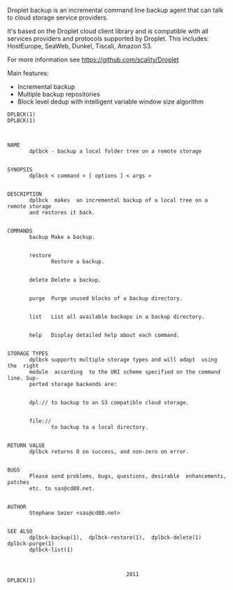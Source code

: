Droplet backup is an incremental command line backup agent that can talk to
cloud storage service providers.

It's based on the Droplet cloud client library and is compatible with all
services providers and protocols supported by Droplet. This includes:
HostEurope, SeaWeb, Dunkel, Tiscali, Amazon S3.

For more information see https://github.com/scality/Droplet

Main features:

  * Incremental backup
  * Multiple backup repositories
  * Block level dedup with intelligent variable window size algorithm


```
DPLBCK(1)                                                             DPLBCK(1)



NAME
       dplbck - backup a local folder tree on a remote storage


SYNOPSIS
       dplbck < command > [ options ] < args >


DESCRIPTION
       dplbck  makes  an incremental backup of a local tree on a remote storage
       and restores it back.


COMMANDS
       backup Make a backup.


       restore
              Restore a backup.


       delete Delete a backup.


       purge  Purge unused blocks of a backup directory.


       list   List all available backups in a backup directory.


       help   Display detailed help about each command.


STORAGE TYPES
       dplbck supports multiple storage types and will adapt  using  the  right
       module  according  to the URI scheme specified on the command line. Sup‐
       ported storage backends are:


       dpl:// to backup to an S3 compatible cloud storage.


       file://
              to backup to a local directory.


RETURN VALUE
       dplbck returns 0 on success, and non-zero on error.


BUGS
       Please send problems, bugs, questions, desirable  enhancements,  patches
       etc. to sas@cd80.net.


AUTHOR
       Stephane Sezer <sas@cd80.net>


SEE ALSO
       dplbck-backup(1),  dplbck-restore(1),  dplbck-delete(1)  dplbck-purge(1)
       dplbck-list(1)



                                      2011                            DPLBCK(1)
```
